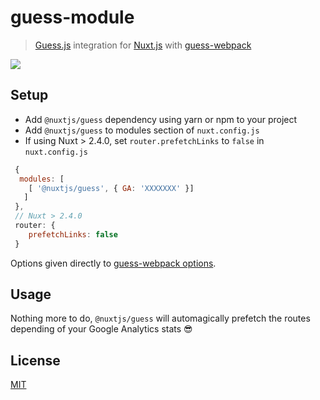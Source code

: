 # guess-module

>[ Guess.js](https://github.com/guess-js/guess) integration for [Nuxt.js](https://github.com/nuxt/nuxt.js/) with [guess-webpack](https://www.npmjs.com/package/guess-webpack)

![](https://github.com/daliborgogic/cicd/workflows/Module%20Cross-platform%20CI/badge.svg)

## Setup

- Add `@nuxtjs/guess` dependency using yarn or npm to your project
- Add `@nuxtjs/guess` to modules section of `nuxt.config.js`
- If using Nuxt > 2.4.0, set `router.prefetchLinks` to `false` in `nuxt.config.js`

```javascript
 {
  modules: [
    [ '@nuxtjs/guess', { GA: 'XXXXXXX' }]
   ]
 },
 // Nuxt > 2.4.0
 router: {
    prefetchLinks: false
 }
```

Options given directly to [guess-webpack options](https://www.npmjs.com/package/guess-webpack#advanced-usage).

## Usage

Nothing more to do, `@nuxtjs/guess` will automagically prefetch the routes depending of your Google Analytics stats 😎

## License

[MIT](https://opensource.org/licenses/MIT)

